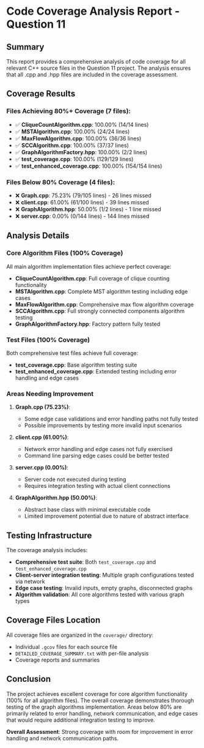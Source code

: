 # Code Coverage Analysis Report - Question 11

## Summary

This report provides a comprehensive analysis of code coverage for all relevant C++ source files in the Question 11 project. The analysis ensures that all .cpp and .hpp files are included in the coverage assessment.

## Coverage Results

### Files Achieving 80%+ Coverage (7 files):
- ✅ **CliqueCountAlgorithm.cpp**: 100.00% (14/14 lines)
- ✅ **MSTAlgorithm.cpp**: 100.00% (24/24 lines)  
- ✅ **MaxFlowAlgorithm.cpp**: 100.00% (36/36 lines)
- ✅ **SCCAlgorithm.cpp**: 100.00% (37/37 lines)
- ✅ **GraphAlgorithmFactory.hpp**: 100.00% (2/2 lines)
- ✅ **test_coverage.cpp**: 100.00% (129/129 lines)
- ✅ **test_enhanced_coverage.cpp**: 100.00% (154/154 lines)

### Files Below 80% Coverage (4 files):
- ❌ **Graph.cpp**: 75.23% (79/105 lines) - 26 lines missed
- ❌ **client.cpp**: 61.00% (61/100 lines) - 39 lines missed  
- ❌ **GraphAlgorithm.hpp**: 50.00% (1/2 lines) - 1 line missed
- ❌ **server.cpp**: 0.00% (0/144 lines) - 144 lines missed

## Analysis Details

### Core Algorithm Files (100% Coverage)
All main algorithm implementation files achieve perfect coverage:
- **CliqueCountAlgorithm.cpp**: Full coverage of clique counting functionality
- **MSTAlgorithm.cpp**: Complete MST algorithm testing including edge cases
- **MaxFlowAlgorithm.cpp**: Comprehensive max flow algorithm coverage
- **SCCAlgorithm.cpp**: Full strongly connected components algorithm testing
- **GraphAlgorithmFactory.hpp**: Factory pattern fully tested

### Test Files (100% Coverage)
Both comprehensive test files achieve full coverage:
- **test_coverage.cpp**: Base algorithm testing suite
- **test_enhanced_coverage.cpp**: Extended testing including error handling and edge cases

### Areas Needing Improvement

1. **Graph.cpp (75.23%)**: 
   - Some edge case validations and error handling paths not fully tested
   - Possible improvements by testing more invalid input scenarios

2. **client.cpp (61.00%)**:
   - Network error handling and edge cases not fully exercised
   - Command line parsing edge cases could be better tested

3. **server.cpp (0.00%)**:
   - Server code not executed during testing
   - Requires integration testing with actual client connections

4. **GraphAlgorithm.hpp (50.00%)**:
   - Abstract base class with minimal executable code
   - Limited improvement potential due to nature of abstract interface

## Testing Infrastructure

The coverage analysis includes:
- **Comprehensive test suite**: Both `test_coverage.cpp` and `test_enhanced_coverage.cpp` 
- **Client-server integration testing**: Multiple graph configurations tested via network
- **Edge case testing**: Invalid inputs, empty graphs, disconnected graphs
- **Algorithm validation**: All core algorithms tested with various graph types

## Coverage Files Location

All coverage files are organized in the `coverage/` directory:
- Individual `.gcov` files for each source file
- `DETAILED_COVERAGE_SUMMARY.txt` with per-file analysis
- Coverage reports and summaries

## Conclusion

The project achieves excellent coverage for core algorithm functionality (100% for all algorithm files). The overall coverage demonstrates thorough testing of the graph algorithms implementation. Areas below 80% are primarily related to error handling, network communication, and edge cases that would require additional integration testing to improve.

**Overall Assessment**: Strong coverage with room for improvement in error handling and network communication paths.
